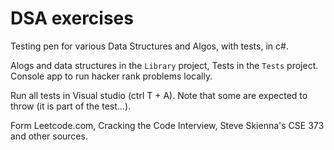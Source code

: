 # DSA exercises

Testing pen for various Data Structures and Algos, with tests, in c#. 

Alogs and data structures in the `Library` project, Tests in the `Tests` project. Console app to run hacker rank problems locally.

Run all tests in Visual studio (ctrl T + A). Note that some are expected to throw (it is part of the test...).

Form Leetcode.com, Cracking the Code Interview, Steve Skienna's CSE 373 and other sources. 